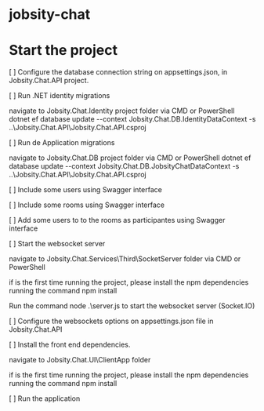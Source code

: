 # jobsity-chat

# Start the project

[ ] Configure the database connection string on appsettings.json, in Jobsity.Chat.API project.

[ ] Run .NET identity migrations

navigate to Jobsity.Chat.Identity project folder via CMD or PowerShell
dotnet ef database update --context Jobsity.Chat.DB.IdentityDataContext -s ..\Jobsity.Chat.API\Jobsity.Chat.API.csproj

[ ] Run de Application migrations

navigate to Jobsity.Chat.DB project folder via CMD or PowerShell
dotnet ef database update --context Jobsity.Chat.DB.JobsityChatDataContext -s ..\Jobsity.Chat.API\Jobsity.Chat.API.csproj

[ ] Include some users using Swagger interface

[ ] Include some rooms using Swagger interface

[ ] Add some users to to the rooms as participantes using Swagger interface

[ ] Start the websocket server

navigate to Jobsity.Chat.Services\Third\SocketServer folder via CMD or PowerShell

if is the first time running the project, please install the npm dependencies running the command npm install

Run the command node .\server.js to start the websocket server (Socket.IO)

[ ] Configure the websockets options on appsettings.json file in Jobsity.Chat.API

[ ] Install the front end dependencies.

navigate to Jobsity.Chat.UI\ClientApp folder

if is the first time running the project, please install the npm dependencies running the command npm install

[ ] Run the application